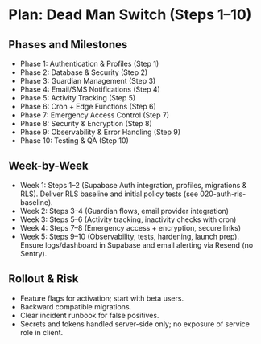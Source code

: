 # Plan: Dead Man Switch (Steps 1–10)

## Phases and Milestones

- Phase 1: Authentication & Profiles (Step 1)
- Phase 2: Database & Security (Step 2)
- Phase 3: Guardian Management (Step 3)
- Phase 4: Email/SMS Notifications (Step 4)
- Phase 5: Activity Tracking (Step 5)
- Phase 6: Cron + Edge Functions (Step 6)
- Phase 7: Emergency Access Control (Step 7)
- Phase 8: Security & Encryption (Step 8)
- Phase 9: Observability & Error Handling (Step 9)
- Phase 10: Testing & QA (Step 10)

## Week-by-Week

- Week 1: Steps 1–2 (Supabase Auth integration, profiles, migrations & RLS). Deliver RLS baseline and initial policy tests (see 020-auth-rls-baseline).
- Week 2: Steps 3–4 (Guardian flows, email provider integration)
- Week 3: Steps 5–6 (Activity tracking, inactivity checks with cron)
- Week 4: Steps 7–8 (Emergency access + encryption, secure links)
- Week 5: Steps 9–10 (Observability, tests, hardening, launch prep). Ensure logs/dashboard in Supabase and email alerting via Resend (no Sentry).

## Rollout & Risk

- Feature flags for activation; start with beta users.
- Backward compatible migrations.
- Clear incident runbook for false positives.
- Secrets and tokens handled server-side only; no exposure of service role in client.
